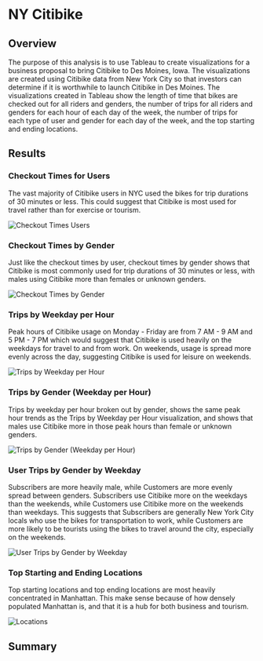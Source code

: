 # NY Citibike

## Overview

The purpose of this analysis is to use Tableau to create visualizations for a business proposal to bring Citibike to Des Moines, Iowa. The visualizations are created using Citibike data from New York City so that investors can determine if it is worthwhile to launch Citibike in Des Moines. The visualizations created in Tableau show the length of time that bikes are checked out for all riders and genders, the number of trips for all riders and genders for each hour of each day of the week, the number of trips for each type of user and gender for each day of the week, and the top starting and ending locations.

## Results

### Checkout Times for Users

The vast majority of Citibike users in NYC used the bikes for trip durations of 30 minutes or less. This could suggest that Citibike is most used for travel rather than for exercise or tourism.

![Checkout Times Users](https://user-images.githubusercontent.com/115508658/217650818-69d40077-31f9-4f84-aa17-51cd9f922e14.png)

### Checkout Times by Gender

Just like the checkout times by user, checkout times by gender shows that Citibike is most commonly used for trip durations of 30 minutes or less, with males using Citibike more than females or unknown genders.

![Checkout Times by Gender](https://user-images.githubusercontent.com/115508658/217650879-63d60398-6563-43c3-9c7f-9bb3496179ad.png)

### Trips by Weekday per Hour

Peak hours of Citibike usage on Monday - Friday are from 7 AM - 9 AM and 5 PM - 7 PM which would suggest that Citibike is used heavily on the weekdays for travel to and from work. On weekends, usage is spread more evenly across the day, suggesting Citibike is used for leisure on weekends.

![Trips by Weekday per Hour](https://user-images.githubusercontent.com/115508658/217650899-77a14d8b-9bc4-4c4c-b2ba-1a0540484cc3.png)

### Trips by Gender (Weekday per Hour)

Trips by weekday per hour broken out by gender, shows the same peak hour trends as the Trips by Weekday per Hour visualization, and shows that males use Citibike more in those peak hours than female or unknown genders. 

![Trips by Gender (Weekday per Hour)](https://user-images.githubusercontent.com/115508658/217650923-aee0ed31-c0f8-441b-8e0a-ba2be74b1539.png)

### User Trips by Gender by Weekday

Subscribers are more heavily male, while Customers are more evenly spread between genders. Subscribers use Citibike more on the weekdays than the weekends, while Customers use Citibike more on the weekends than weekdays. This suggests that Subscribers are generally New York City locals who use the bikes for transportation to work, while Customers are more likely to be tourists using the bikes to travel around the city, especially on the weekends.

![User Trips by Gender by Weekday](https://user-images.githubusercontent.com/115508658/217650941-4b403e23-9256-4977-b464-7bf036debbf9.png)

### Top Starting and Ending Locations

Top starting locations and top ending locations are most heavily concentrated in Manhattan. This make sense because of how densely populated Manhattan is, and that it is a hub for both business and tourism.

![Locations](https://user-images.githubusercontent.com/115508658/217650965-d398d243-9bf3-41c4-99b5-ef26b791a378.png)

## Summary
